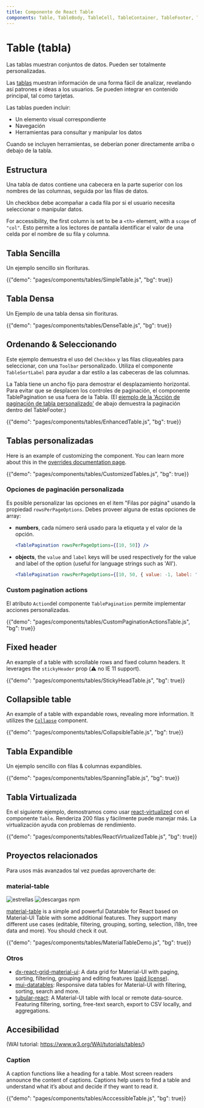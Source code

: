 ```yaml
---
title: Componente de React Table
components: Table, TableBody, TableCell, TableContainer, TableFooter, TableHead, TablePagination, TableRow, TableSortLabel
---
```


# Table (tabla)

<p class="description">Las tablas muestran conjuntos de datos. Pueden ser totalmente personalizadas.</p>

Las [tablas](https://material.io/design/components/data-tables.html) muestran información de una forma fácil de analizar, revelando así patrones e ideas a los usuarios. Se pueden integrar en contenido principal, tal como tarjetas.

Las tablas pueden incluir:

- Un elemento visual correspondiente
- Navegación
- Herramientas para consultar y manipular los datos

Cuando se incluyen herramientas, se deberían poner directamente arriba o debajo de la tabla.

## Estructura

Una tabla de datos contiene una cabecera en la parte superior con los nombres de las columnas, seguida por las filas de datos.

Un checkbox debe acompañar a cada fila por si el usuario necesita seleccionar o manipular datos.

For accessibility, the first column is set to be a `<th>` element, with a `scope` of `"col"`. Esto permite a los lectores de pantalla identificar el valor de una celda por el nombre de su fila y columna.

## Tabla Sencilla

Un ejemplo sencillo sin florituras.

{{"demo": "pages/components/tables/SimpleTable.js", "bg": true}}

## Tabla Densa

Un Ejemplo de una tabla densa sin florituras.

{{"demo": "pages/components/tables/DenseTable.js", "bg": true}}

## Ordenando & Seleccionando

Este ejemplo demuestra el uso del `Checkbox` y las filas cliqueables para seleccionar, con una `Toolbar` personalizado. Utiliza el componente `TableSortLabel` para ayudar a dar estilo a las cabeceras de las columnas.

La Tabla tiene un ancho fijo para demostrar el desplazamiento horizontal. Para evitar que se desplacen los controles de paginación, el componente TablePagination se usa fuera de la Tabla. (El [ejemplo de la 'Acción de paginación de tabla personalizado'](#custom-pagination-actions) de abajo demuestra la paginación dentro del TableFooter.)

{{"demo": "pages/components/tables/EnhancedTable.js", "bg": true}}

## Tablas personalizadas

Here is an example of customizing the component. You can learn more about this in the [overrides documentation page](/customization/components/).

{{"demo": "pages/components/tables/CustomizedTables.js", "bg": true}}

### Opciones de paginación personalizada

Es posible personalizar las opciones en el item "Filas por página" usando la propiedad `rowsPerPageOptions`. Debes proveer alguna de estas opciones de array:

- **numbers**, cada número será usado para la etiqueta y el valor de la opción.
    
    ```jsx
    <TablePagination rowsPerPageOptions={[10, 50]} />
    ```

- **objects**, the `value` and `label` keys will be used respectively for the value and label of the option (useful for language strings such as 'All').
    
    ```jsx
    <TablePagination rowsPerPageOptions={[10, 50, { value: -1, label: 'All' }]} />
    ```

### Custom pagination actions

El atributo `Action`del componente `TablePagination` permite implementar acciones personalizadas.

{{"demo": "pages/components/tables/CustomPaginationActionsTable.js", "bg": true}}

## Fixed header

An example of a table with scrollable rows and fixed column headers. It leverages the `stickyHeader` prop (⚠️ no IE 11 support).

{{"demo": "pages/components/tables/StickyHeadTable.js", "bg": true}}

## Collapsible table

An example of a table with expandable rows, revealing more information. It utilizes the [`Collapse`](/api/collapse/) component.

{{"demo": "pages/components/tables/CollapsibleTable.js", "bg": true}}

## Tabla Expandible

Un ejemplo sencillo con filas & columnas expandibles.

{{"demo": "pages/components/tables/SpanningTable.js", "bg": true}}

## Tabla Virtualizada

En el siguiente ejemplo, demostramos como usar [react-virtualized](https://github.com/bvaughn/react-virtualized) con el componente `Table`. Renderiza 200 filas y fácilmente puede manejar más. La virtualización ayuda con problemas de rendimiento.

{{"demo": "pages/components/tables/ReactVirtualizedTable.js", "bg": true}}

## Proyectos relacionados

Para usos más avanzados tal vez puedas aprovercharte de:

### material-table

![estrellas](https://img.shields.io/github/stars/mbrn/material-table.svg?style=social&label=Stars) ![descargas npm](https://img.shields.io/npm/dm/material-table.svg)

[material-table](https://github.com/mbrn/material-table) is a simple and powerful Datatable for React based on Material-UI Table with some additional features. They support many different use cases (editable, filtering, grouping, sorting, selection, i18n, tree data and more). You should check it out.

{{"demo": "pages/components/tables/MaterialTableDemo.js", "bg": true}}

### Otros

- [dx-react-grid-material-ui](https://devexpress.github.io/devextreme-reactive/react/grid/): A data grid for Material-UI with paging, sorting, filtering, grouping and editing features ([paid license](https://js.devexpress.com/licensing/)).
- [mui-datatables](https://github.com/gregnb/mui-datatables): Responsive data tables for Material-UI with filtering, sorting, search and more.
- [tubular-react](https://github.com/unosquare/tubular-react): A Material-UI table with local or remote data-source. Featuring filtering, sorting, free-text search, export to CSV locally, and aggregations.

## Accesibilidad

(WAI tutorial: https://www.w3.org/WAI/tutorials/tables/)

### Caption

A caption functions like a heading for a table. Most screen readers announce the content of captions. Captions help users to find a table and understand what it’s about and decide if they want to read it.

{{"demo": "pages/components/tables/AcccessibleTable.js", "bg": true}}